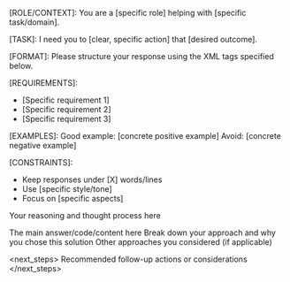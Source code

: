 [ROLE/CONTEXT]: You are a [specific role] helping with [specific task/domain].

[TASK]: I need you to [clear, specific action] that [desired outcome].

[FORMAT]: Please structure your response using the XML tags specified below.

[REQUIREMENTS]:
- [Specific requirement 1]
- [Specific requirement 2]
- [Specific requirement 3]

[EXAMPLES]:
Good example: [concrete positive example]
Avoid: [concrete negative example]

[CONSTRAINTS]:
- Keep responses under [X] words/lines
- Use [specific style/tone]
- Focus on [specific aspects]

[OUTPUT FORMAT]:
<analysis>
Your reasoning and thought process here
</analysis>

<solution>
The main answer/code/content here
</solution>

<explanation>
Break down your approach and why you chose this solution
</explanation>

<alternatives>
Other approaches you considered (if applicable)
</alternatives>

<next_steps>
Recommended follow-up actions or considerations
</next_steps>
